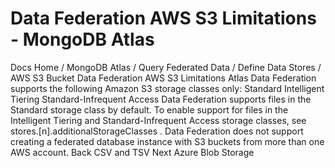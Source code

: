 # Data Federation AWS S3 Limitations - MongoDB Atlas


Docs Home / MongoDB Atlas / Query Federated Data / Define Data Stores / AWS S3 Bucket Data Federation AWS S3 Limitations Atlas Data Federation supports the following Amazon S3 storage classes only: Standard Intelligent Tiering Standard-Infrequent Access Data Federation supports files in the Standard storage
class by default. To enable support for files in the Intelligent Tiering and Standard-Infrequent Access storage classes, see stores.[n].additionalStorageClasses . Data Federation does not support creating a federated database instance with S3 buckets from more
than one AWS account. Back CSV and TSV Next Azure Blob Storage
